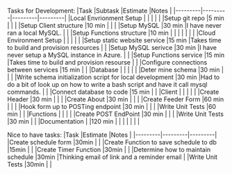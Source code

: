 Tasks for Development: 
|Task  |Subtask  |Estimate  |Notes |
|---------|---------|---------|---------|
|Local Envrionment Setup     |         |         |         |
|     |Setup git repo          |5 min         |         |
|     |Setup Client structure         |10 min         |         |
|     |Setup MySQL         |30 min         |I have never ran a local MySQL.         |
|     |Setup Functions structure         |10 min         |         |
|     |         |         |         |
|Cloud Environment Setup     |         |         |         |
|     |Setup static website service         |15 min         |Takes time to build and provision resources         |
|     |Setup MySQL serivce         |30 min         |I have never setup a MySQL instance in Azure.          |
|     |Setup Functions service         |15 min         |Takes time to build and provision resourse         |
|     |Configure connections between services         |15 min         |         |
|Database     |         |         |         |
|     |Deter mine schema         |30 min         |         |
|     |Write schema initialization script for local development         |30 min         |Had to do a bit of look up on how to write a bash script and have it call mysql commands.         |
|     |Connect database to code         |15 min         |         |
|Client     |         |         |         |
|     |Create Header      |30 min         |         |
|     |Create About         |30 min         |         |
|     |Create Feeder Form         |60  min         |         |
|     |Hook form up to POSTing endpoint         |30 min         |         |
|     |Write Unit Tests         |60 min         |         |
|Functions     |         |         |
|     |Create POST EndPoint          |30 min         |         |
|     |Write Unit Tests         |30 min         |         |
|Documentation     |         |120 min         |         |
|     |         |         |         |

Nice to have tasks:
|Task  |Estimate  |Notes  |
|---------|---------|---------|
|Create schedule form     |30min         |         |
|Create Function to save schedule to db     |15min         |         |
|Create Timer Function     |30min         |         |
|Determine how to maintain schedule     |30min         |Thinking email of link and a reminder email         |
|Write Unit Tests     |30min         |         |

